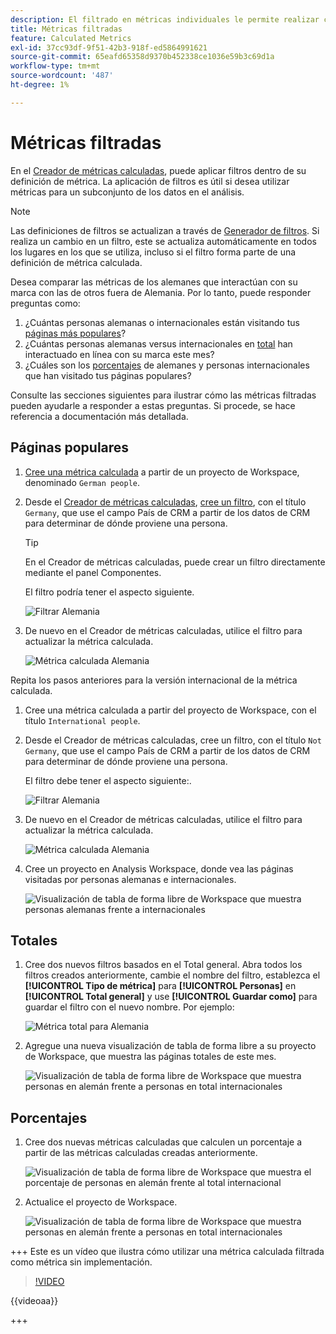 ```yaml
---
description: El filtrado en métricas individuales le permite realizar comparaciones de métricas dentro del mismo informe.
title: Métricas filtradas
feature: Calculated Metrics
exl-id: 37cc93df-9f51-42b3-918f-ed5864991621
source-git-commit: 65eafd65358d9370b452338ce1036e59b3c69d1a
workflow-type: tm+mt
source-wordcount: '487'
ht-degree: 1%

---
```


# Métricas filtradas

En el [Creador de métricas calculadas](cm-build-metrics.md#definition-builder), puede aplicar filtros dentro de su definición de métrica. La aplicación de filtros es útil si desea utilizar métricas para un subconjunto de los datos en el análisis.

>[!NOTE]
>
>Las definiciones de filtros se actualizan a través de [Generador de filtros](/help/components/filters/filter-builder.md). Si realiza un cambio en un filtro, este se actualiza automáticamente en todos los lugares en los que se utiliza, incluso si el filtro forma parte de una definición de métrica calculada.
>

Desea comparar las métricas de los alemanes que interactúan con su marca con las de otros fuera de Alemania. Por lo tanto, puede responder preguntas como:

1. ¿Cuántas personas alemanas o internacionales están visitando tus [páginas más populares](#popular-pages)?
1. ¿Cuántas personas alemanas versus internacionales en [total](#totals) han interactuado en línea con su marca este mes?
1. ¿Cuáles son los [porcentajes](#percentages) de alemanes y personas internacionales que han visitado tus páginas populares?

Consulte las secciones siguientes para ilustrar cómo las métricas filtradas pueden ayudarle a responder a estas preguntas. Si procede, se hace referencia a documentación más detallada.

## Páginas populares

1. [Cree una métrica calculada](cm-workflow.md) a partir de un proyecto de Workspace, denominado `German people`.
1. Desde el [Creador de métricas calculadas](cm-build-metrics.md), [cree un filtro](/help/components/filters/filter-builder.md), con el título `Germany`, que use el campo País de CRM a partir de los datos de CRM para determinar de dónde proviene una persona.

   >[!TIP]
   >
   >En el Creador de métricas calculadas, puede crear un filtro directamente mediante el panel Componentes.
   >   

   El filtro podría tener el aspecto siguiente.

   ![Filtrar Alemania](assets/filter-germany.png)

1. De nuevo en el Creador de métricas calculadas, utilice el filtro para actualizar la métrica calculada.

   ![Métrica calculada Alemania](assets/calculated-metric-germany.png)

Repita los pasos anteriores para la versión internacional de la métrica calculada.

1. Cree una métrica calculada a partir del proyecto de Workspace, con el título `International people`.
1. Desde el Creador de métricas calculadas, cree un filtro, con el título `Not Germany`, que use el campo País de CRM a partir de los datos de CRM para determinar de dónde proviene una persona.

   El filtro debe tener el aspecto siguiente:.

   ![Filtrar Alemania](assets/filter-not-germany.png)

1. De nuevo en el Creador de métricas calculadas, utilice el filtro para actualizar la métrica calculada.

   ![Métrica calculada Alemania](assets/calculated-metric-notgermany.png)


1. Cree un proyecto en Analysis Workspace, donde vea las páginas visitadas por personas alemanas e internacionales.

   ![Visualización de tabla de forma libre de Workspace que muestra personas alemanas frente a internacionales](assets/workspace-german-vs-international.png)


## Totales

1. Cree dos nuevos filtros basados en el Total general. Abra todos los filtros creados anteriormente, cambie el nombre del filtro, establezca el **[!UICONTROL Tipo de métrica]** para **[!UICONTROL Personas]** en **[!UICONTROL Total general]** y use **[!UICONTROL Guardar como]** para guardar el filtro con el nuevo nombre. Por ejemplo:

   ![Métrica total para Alemania](assets/calculated-metric-germany-total.png)

1. Agregue una nueva visualización de tabla de forma libre a su proyecto de Workspace, que muestra las páginas totales de este mes.

   ![Visualización de tabla de forma libre de Workspace que muestra personas en alemán frente a personas en total internacionales](assets/workspace-german-vs-international-totals.png)


## Porcentajes

1. Cree dos nuevas métricas calculadas que calculen un porcentaje a partir de las métricas calculadas creadas anteriormente.

   ![Visualización de tabla de forma libre de Workspace que muestra el porcentaje de personas en alemán frente al total internacional](assets/calculated-metric-germany-total-percentage.png)


1. Actualice el proyecto de Workspace.

   ![Visualización de tabla de forma libre de Workspace que muestra personas en alemán frente a personas en total internacionales](assets/workspace-german-vs-international-totals-percentage.png)


+++ Este es un vídeo que ilustra cómo utilizar una métrica calculada filtrada como métrica sin implementación.

>[!VIDEO](https://video.tv.adobe.com/v/25407/?quality=12)

{{videoaa}}

+++
